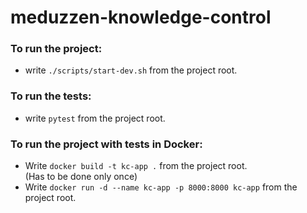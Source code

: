 # meduzzen-knowledge-control

### To run the project:
- write `./scripts/start-dev.sh` from the project root.

### To run the tests:
- write `pytest` from the project root.

### To run the project with tests in Docker:
- Write `docker build -t kc-app .` from the project root.
    <br>(Has to be done only once)
- Write `docker run -d --name kc-app -p 8000:8000 kc-app` from the project root.
